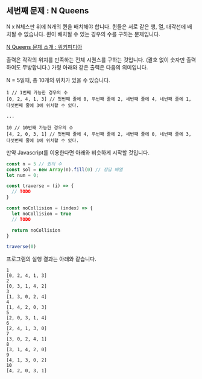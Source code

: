## 세번째 문제 : N Queens

N x N체스판 위에 N개의 퀸을 배치해야 합니다.
퀸들은 서로 같은 행, 열, 대각선에 배치될 수 없습니다.
퀸이 배치될 수 있는 경우의 수를 구하는 문제입니다.

[N Queens 문제 소개 : 위키피디아](https://en.wikipedia.org/wiki/Eight_queens_puzzle)

출력은 각각의 위치를 만족하는 전체 시퀀스를 구하는 것입니다. (괄호 없이 숫자만 출력하여도 무방합니다.)
가령 아래와 같은 출력은 다음의 의미입니다.

N = 5일때, 총 10개의 위치가 있을 수 있습니다.

```
1 // 1번째 가능한 경우의 수
[0, 2, 4, 1, 3] // 첫번째 줄에 0, 두번째 줄에 2, 세번째 줄에 4, 네번째 줄에 1, 다섯번째 줄에 3에 위치할 수 있다.

...

10 // 10번째 가능한 경우의 수
[4, 2, 0, 3, 1] // 첫번째 줄에 4, 두번째 줄에 2, 세번째 줄에 0, 네번째 줄에 3, 다섯번째 줄에 1에 위치할 수 있다.
```

만약 Javascript를 이용한다면 아래와 비슷하게 시작할 것입니다.

```javascript
const n = 5 // 퀸의 수
const sol = new Array(n).fill(0) // 정답 배열
let num = 0;

const traverse = (i) => {
  // TODO
}

const noCollision = (index) => {
  let noCollision = true
  // TODO

  return noCollision
}

traverse(0)
```

프로그램의 실행 결과는 아래와 같습니다.

```
1
[0, 2, 4, 1, 3]
2
[0, 3, 1, 4, 2]
3
[1, 3, 0, 2, 4]
4
[1, 4, 2, 0, 3]
5
[2, 0, 3, 1, 4]
6
[2, 4, 1, 3, 0]
7
[3, 0, 2, 4, 1]
8
[3, 1, 4, 2, 0]
9
[4, 1, 3, 0, 2]
10
[4, 2, 0, 3, 1]
```
